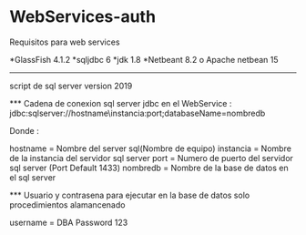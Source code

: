 # WebServices-auth
Requisitos para web services

*GlassFish 4.1.2
*sqljdbc 6
*jdk 1.8
*Netbeant 8.2 o Apache netbean 15

****
script de sql server version 2019



*** Cadena de conexion sql server jdbc en el WebService : jdbc:sqlserver://hostname\\instancia:port;databaseName=nombredb

Donde :

hostname  = Nombre del server sql(Nombre de equipo)
instancia = Nombre de la instancia del servidor sql server
port      = Numero de puerto del servidor sql server (Port Default 1433)
nombredb  = Nombre de la base de datos en el sql server



*** Usuario y contrasena para ejecutar en la base de datos solo procedimientos alamancenado

username = DBA
Password 123
